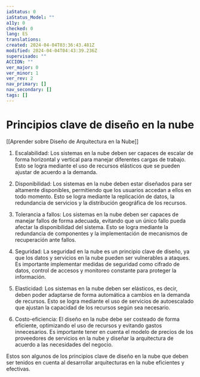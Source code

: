 ```yaml
---
iaStatus: 0
iaStatus_Model: ""
a11y: 0
checked: 0
lang: ES
translations: 
created: 2024-04-04T03:36:43.481Z
modified: 2024-04-04T04:43:39.236Z
supervisado: ""
ACCION: ""
ver_major: 0
ver_minor: 1
ver_rev: 2
nav_primary: []
nav_secondary: []
tags: []
---
```

# Principios clave de diseño en la nube

[[Aprender sobre Diseño de Arquitectura en la Nube]]

1. Escalabilidad: Los sistemas en la nube deben ser capaces de escalar de forma horizontal y vertical para manejar diferentes cargas de trabajo. Esto se logra mediante el uso de recursos elásticos que se pueden ajustar de acuerdo a la demanda.

2. Disponibilidad: Los sistemas en la nube deben estar diseñados para ser altamente disponibles, permitiendo que los usuarios accedan a ellos en todo momento. Esto se logra mediante la replicación de datos, la redundancia de servicios y la distribución geográfica de los recursos.

3. Tolerancia a fallos: Los sistemas en la nube deben ser capaces de manejar fallos de forma adecuada, evitando que un único fallo pueda afectar la disponibilidad del sistema. Esto se logra mediante la redundancia de componentes y la implementación de mecanismos de recuperación ante fallos.

4. Seguridad: La seguridad en la nube es un principio clave de diseño, ya que los datos y servicios en la nube pueden ser vulnerables a ataques. Es importante implementar medidas de seguridad como cifrado de datos, control de accesos y monitoreo constante para proteger la información.

5. Elasticidad: Los sistemas en la nube deben ser elásticos, es decir, deben poder adaptarse de forma automática a cambios en la demanda de recursos. Esto se logra mediante el uso de servicios de autoescalado que ajustan la capacidad de los recursos según sea necesario.

6. Costo-eficiencia: El diseño en la nube debe ser costeado de forma eficiente, optimizando el uso de recursos y evitando gastos innecesarios. Es importante tener en cuenta el modelo de precios de los proveedores de servicios en la nube y diseñar la arquitectura de acuerdo a las necesidades del negocio.

Estos son algunos de los principios clave de diseño en la nube que deben ser tenidos en cuenta al desarrollar arquitecturas en la nube eficientes y efectivas.
